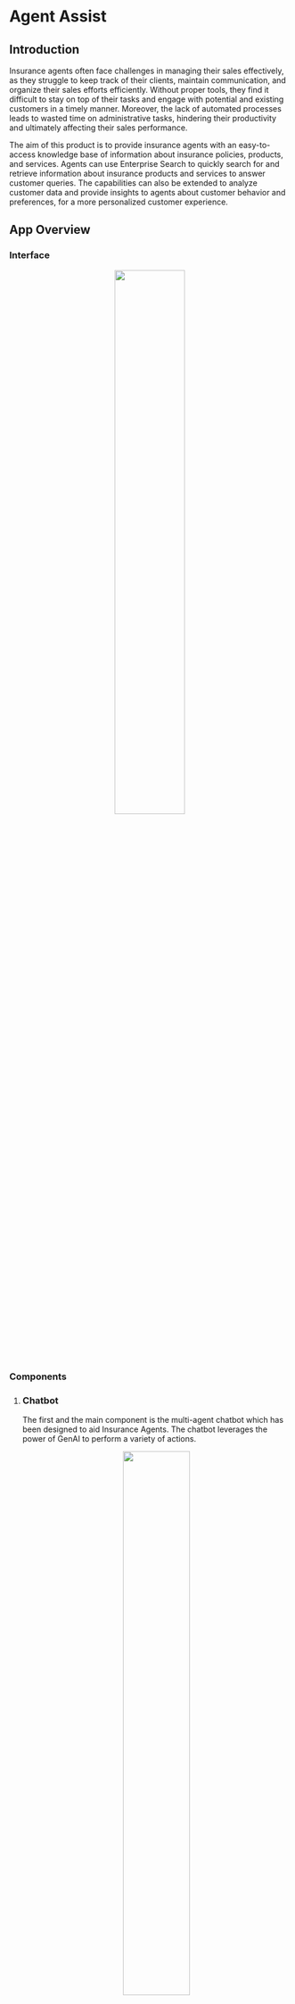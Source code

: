 # Agent Assist

## Introduction

Insurance agents often face challenges in managing their sales effectively, as they struggle to keep track of their clients, maintain communication, and organize their sales efforts efficiently. Without proper tools, they find it difficult to stay on top of their tasks and engage with potential and existing customers in a timely manner. Moreover, the lack of automated processes leads to wasted time on administrative tasks, hindering their productivity and ultimately affecting their sales performance.

The aim of this product is to provide insurance agents with an easy-to-access knowledge base of information about insurance policies, products, and services. Agents can use Enterprise Search to quickly search for and retrieve information about insurance products and services to answer customer queries. The capabilities can also be extended to analyze customer data and provide insights to agents about customer behavior and preferences, for a more personalized customer experience.

## App Overview

### Interface

<center><img src="https://storage.googleapis.com/github-repo/generative-ai/sample-apps/agent-assist/readme-images/image.png" width="50%"></center>

### Components

1. ### Chatbot

    The first and the main component is the multi-agent chatbot which has been designed to aid Insurance Agents. The chatbot leverages the power of GenAI to perform a variety of actions.

    <center><img src="https://storage.googleapis.com/github-repo/generative-ai/sample-apps/agent-assist/readme-images/image-1.png" width="50%" ></center>

    The main tasks that the chatbot performs are as follows:
    * **Policy Search**  The chatbot can answer questions related to the coverages in a single policy, questions like comparing two policies for a particular metric or even questions like recommending the best policy under some given constraints.

    <center><img src="https://storage.googleapis.com/github-repo/generative-ai/sample-apps/agent-assist/readme-images/image-2.png" width="50%"></center>

    * **Mailing** The chatbot can be directly used to send emails to customer. The chatbot uses the reasoning capabilities of the latest Gemini model to generate customised emails for the customers, and is also trained to pickup context from earlier conversations.

    * **Calendar Events** The chatbot can be used to schedule meets with customers as well as to get the list of upcoming appointments, making it easier for an agent to stay updated on the go.

    <center><img src="https://storage.googleapis.com/github-repo/generative-ai/sample-apps/agent-assist/readme-images/image-5.png" width="50%"></center>
    <center><img src="https://storage.googleapis.com/github-repo/generative-ai/sample-apps/agent-assist/readme-images/image-4.png" width="50%"></center>

    * **Crafting Sales Pitches**: The chatbot can also be used to generate sales pitches for policies. Behind the hood, the chatbot leverages LLMs to generate a sales pitch focussing on key aspects of the Insurance Policy.

    <center><img src="https://storage.googleapis.com/github-repo/generative-ai/sample-apps/agent-assist/readme-images/image-6.png" width="50%"> </center>

    The code for the chatbot can be found in [backend/src/chatbot](backend/src/chatbot) directory. A separate file for each agent [search](backend/src/chatbot/agents/search_agent), [sales_pitch](backend/src/chatbot/agents/sales_pitch.py), [calendar](backend/src/chatbot/agents/calendar.py), [email](backend/src/chatbot/agents/mail.py), [fallback](backend/src/chatbot/agents/fallback_component.py) can be found inside the [backend/src/chatbot/agents](backend/src/chatbot/agents) directory.

    <br/>

    > **Working of the chatbot** The chatbot relies on the multi-step reasoning capabilities of the latest Gemini family of models. The input query goes into the `orchestration_engine` which leverages `Gemini` to detect the intent and calls the desired agent based on the query. `Gemini` itself extracts the required parameters to be pased to each agent from the user query, taking help of the `chat_history` wherever necessary. Each agent in turn makes use of `Gemini` and the respective `API` to perform the desired action.

2. ### Dashboard

    Agent-Assist offers a user-friendly dashboard that provides agents with real-time insights into their sales performance and an at-a-glance view of key performance indicators (KPIs) relevant to an insurance agent's activity.

    <center><img src="https://storage.googleapis.com/github-repo/generative-ai/sample-apps/agent-assist/readme-images/image-7.png" width="50%"></center>

    <center><img src="https://storage.googleapis.com/github-repo/generative-ai/sample-apps/agent-assist/readme-images/image-8.png" width="50%"></center>

    The code for the dashboard can be found in the [backend/src/apis](backend/src/apis) folder

3. ### Workbench

    Agent-Assist offers a versatile workbench where agents can manage their current clients and prospects seamlessly. Key features of the workbench include: Communication tools, Client database, a kanban board.

    <center><img src="https://storage.googleapis.com/github-repo/generative-ai/sample-apps/agent-assist/readme-images/image-9.png" width="50%"></center>

    * **The contacted customer’s** details which shows up like a pop up when clicked on the customer’s title in the table. It also has the summary of most recent conversation summary with the customer, an option to mail them after generating the mail content there itself and an option to set up a follow up meeting

    * **The potential customer’s** details which shows up like a pop up when clicked on the customer’s title in the table. It has an option to mail the customer a sales pitch after generating the sales pitch there itself.

    <center><img src="https://storage.googleapis.com/github-repo/generative-ai/sample-apps/agent-assist/readme-images/image-11.png" width="50%"></center>

    * **A kanban board** that categorizes the customers based on the 5 categories listed in the page. The agent can drag and drop the customer’s tiles from one box to another and the backend will be updated simultaneously.

    <center><img src="https://storage.googleapis.com/github-repo/generative-ai/sample-apps/agent-assist/readme-images/image-10.png" width="50%"></center>

    The files for these can again be found in the [backend/src/apis](backend/src/apis) folder

    <br/>

    > `Gemini` is again used to generate content like Email and Sales Pitch.
